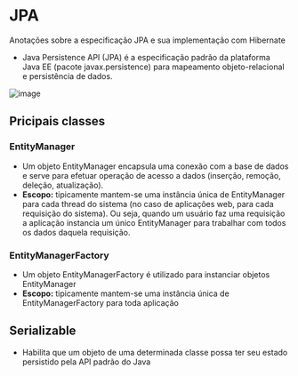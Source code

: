 # JPA
Anotações sobre a especificação JPA e sua implementação com Hibernate

- Java Persistence API (JPA) é a especificação padrão da plataforma Java EE (pacote javax.persistence) para mapeamento objeto-relacional e persistência de dados.

![image](https://user-images.githubusercontent.com/78964459/189126509-902b1ad9-0389-4e29-9144-80e230743ff4.png)

## Pricipais classes

### EntityManager
- Um objeto EntityManager encapsula uma conexão com a base de dados e serve para efetuar operação de acesso a dados (inserção, remoção, deleção, atualização).
- **Escopo:** tipicamente mantem-se uma instância única de EntityManager para cada thread do sistema (no caso de aplicações web, para cada requisição do sistema). Ou seja, quando um usuário faz uma requisição a aplicação instancia um único EntityManager para trabalhar com todos os dados daquela requisição.

### EntityManagerFactory
- Um objeto EntityManagerFactory é utilizado para instanciar objetos EntityManager
- **Escopo:** tipicamente mantem-se uma instância única de EntityManagerFactory para toda aplicação

## Serializable
- Habilita que um objeto de uma determinada classe possa ter seu estado persistido pela API padrão do Java
